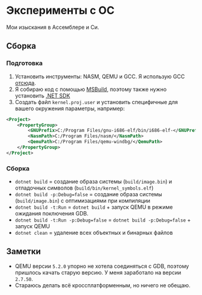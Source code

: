 # Эксперименты с ОС
Мои изыскания в Ассемблере и Си.
## Сборка
### Подготовка
1) Установить инструменты: NASM, QEMU и GCC. Я использую GCC [отсюда](https://github.com/lordmilko/i686-elf-tools).
2) Я собираю код с помощью [MSBuild](https://github.com/dotnet/msbuild), поэтому также нужно установить [.NET SDK](https://dotnet.microsoft.com/download)
3) Создать файл `kernel.proj.user` и установить специфичные для вашего окружения параметры, например:
```xml
<Project>
	<PropertyGroup>
		<GNUPrefix>C:/Program Files/gnu-i686-elf/bin/i686-elf-</GNUPrefix>
		<NasmPath>C:/Program Files/nasm/</NasmPath>
		<QemuPath>C:/Program Files/qemu-windbg/</QemuPath>
	</PropertyGroup>
</Project>
```
### Сборка
* `dotnet build` = создание образа системы (`build/image.bin`) и отладочных символов (`build/bin/kernel_symbols.elf`)
* `dotnet build -p:Debug=false` = создание образа системы (`build/image.bin`) с оптимизациями при компиляции
* `dotnet build -t:Run` = `dotnet build` + запуск QEMU в режиме ожидания поключения GDB.
* `dotnet build -t:Run -p:Debug=false` = `dotnet build -p:Debug=false` + запуск QEMU
* `dotnet clean` = удаление всех объектных и бинарных файлов
## Заметки
* QEMU версии `5.2.0` упорно не хотела соединяться с GDB, поэтому пришлось качать старую версию. У меня заработало на версии `2.7.50`.
* Стараюсь делать всё кроссплатформенным, но ничего не обещаю.